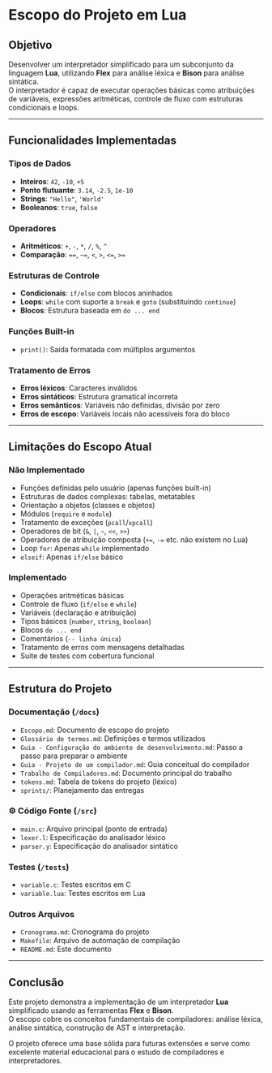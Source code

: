 # Escopo do Projeto em Lua

## Objetivo

Desenvolver um interpretador simplificado para um subconjunto da linguagem **Lua**, utilizando **Flex** para análise léxica e **Bison** para análise sintática.  
O interpretador é capaz de executar operações básicas como atribuições de variáveis, expressões aritméticas, controle de fluxo com estruturas condicionais e loops.

---

## Funcionalidades Implementadas

### Tipos de Dados

- **Inteiros**: `42`, `-10`, `+5`
- **Ponto flutuante**: `3.14`, `-2.5`, `1e-10`
- **Strings**: `"Hello"`, `'World'`
- **Booleanos**: `true`, `false`

### Operadores

- **Aritméticos**: `+`, `-`, `*`, `/`, `%`, `^`
- **Comparação**: `==`, `~=`, `<`, `>`, `<=`, `>=`

### Estruturas de Controle

- **Condicionais**: `if/else` com blocos aninhados
- **Loops**: `while` com suporte a `break` e `goto` (substituindo `continue`)
- **Blocos**: Estrutura baseada em `do ... end`

### Funções Built-in

- `print()`: Saída formatada com múltiplos argumentos

### Tratamento de Erros

- **Erros léxicos**: Caracteres inválidos
- **Erros sintáticos**: Estrutura gramatical incorreta
- **Erros semânticos**: Variáveis não definidas, divisão por zero
- **Erros de escopo**: Variáveis locais não acessíveis fora do bloco

---

## Limitações do Escopo Atual

### Não Implementado

- Funções definidas pelo usuário (apenas funções built-in)
- Estruturas de dados complexas: tabelas, metatables
- Orientação a objetos (classes e objetos)
- Módulos (`require` e `module`)
- Tratamento de exceções (`pcall`/`xpcall`)
- Operadores de bit (`&`, `|`, `~`, `<<`, `>>`)
- Operadores de atribuição composta (`+=`, `-=` etc. não existem no Lua)
- Loop `for`: Apenas `while` implementado
- `elseif`: Apenas `if/else` básico

### Implementado

- Operações aritméticas básicas
- Controle de fluxo (`if/else` e `while`)
- Variáveis (declaração e atribuição)
- Tipos básicos (`number`, `string`, `boolean`)
- Blocos `do ... end`
- Comentários (`-- linha única`)
- Tratamento de erros com mensagens detalhadas
- Suite de testes com cobertura funcional

---

## Estrutura do Projeto

### Documentação (`/docs`)

- `Escopo.md`: Documento de escopo do projeto
- `Glossário de termos.md`: Definições e termos utilizados
- `Guia - Configuração do ambiente de desenvolvimento.md`: Passo a passo para preparar o ambiente
- `Guia - Projeto de um compilador.md`: Guia conceitual do compilador
- `Trabalho de Compiladores.md`: Documento principal do trabalho
- `tokens.md`: Tabela de tokens do projeto (léxico)
- `sprints/`: Planejamento das entregas


### ⚙️ Código Fonte (`/src`)

- `main.c`: Arquivo principal (ponto de entrada)
- `lexer.l`: Especificação do analisador léxico
- `parser.y`: Especificação do analisador sintático

### Testes (`/tests`)

- `variable.c`: Testes escritos em C
- `variable.lua`: Testes escritos em Lua

### Outros Arquivos

- `Cronograma.md`: Cronograma do projeto
- `Makefile`: Arquivo de automação de compilação
- `README.md`: Este documento

---

## Conclusão

Este projeto demonstra a implementação de um interpretador **Lua** simplificado usando as ferramentas **Flex** e **Bison**.  
O escopo cobre os conceitos fundamentais de compiladores: análise léxica, análise sintática, construção de AST e interpretação.

O projeto oferece uma base sólida para futuras extensões e serve como excelente material educacional para o estudo de compiladores e interpretadores.
